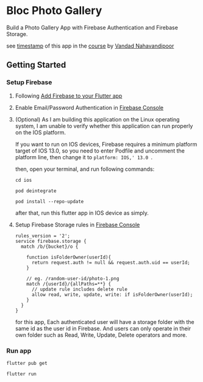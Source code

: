 # Bloc Photo Gallery

Build a Photo Gallery App with Firebase Authentication and Firebase Storage.

see [timestamp](./timestamp.md) of this app in the [course](https://youtu.be/Mn254cnduOY?list=PL6yRaaP0WPkUf-ff1OX99DVSL1cynLHxO) by [Vandad Nahavandipoor](https://www.youtube.com/@VandadNP)

## Getting Started

### Setup Firebase

1. Following [Add Firebase to your Flutter app](https://firebase.google.com/docs/flutter/setup)

2. Enable Email/Password Authentication in [Firebase Console](https://console.firebase.google.com/)

3. (Optional) As I am building this application on the Linux operating system, I am unable to verify whether this application can run properly on the IOS platform. 

   If you want to run on IOS devices, Firebase requires a minimum platform target of IOS 13.0, so you need to enter Podfile and uncomment the platform line, then change it to `platform: IOS,' 13.0 `. 

   then, open your terminal, and run following commands:

   ```shell
   cd ios
   
   pod deintegrate
   
   pod install --repo-update
   ```

   after that, run this flutter app in IOS device as simply.

4. Setup Firebase Storage rules in [Firebase Console](https://console.firebase.google.com/)

   ```
   rules_version = '2';
   service firebase.storage {
     match /b/{bucket}/o {
       	
       function isFolderOwner(userId){
         return request.auth != null && request.auth.uid == userId;
       }
         
       // eg. /random-user-id/photo-1.png
       match /{userId}/{allPaths=**} {
         // update rule includes delete rule
         allow read, write, update, write: if isFolderOwner(userId);
       }
     }
   }
   ```

   for this app, Each authenticated user will have a storage folder with the same id as the user id in Firebase. And users can only operate in their own folder such as Read, Write, Update, Delete operators and more.

### Run app

```shell
flutter pub get

flutter run
```
